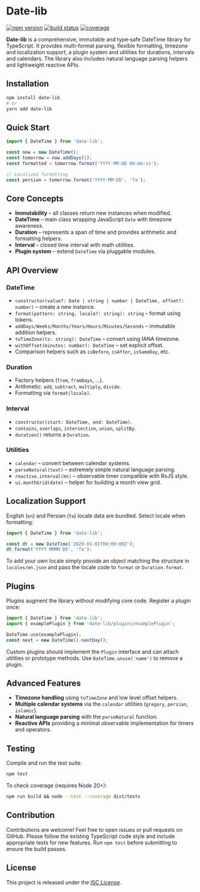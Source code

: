 # Date-lib

[![npm version](https://badge.fury.io/js/date-lib.svg)](https://badge.fury.io/js/date-lib)
[![build status](https://github.com/your/repo/actions/workflows/ci.yml/badge.svg)](https://github.com/your/repo/actions)
[![coverage](https://coveralls.io/repos/github/your/repo/badge.svg)](https://coveralls.io/github/your/repo)

**Date-lib** is a comprehensive, immutable and type‑safe DateTime library for TypeScript. It provides multi-format parsing, flexible formatting, timezone and localization support, a plugin system and utilities for durations, intervals and calendars. The library also includes natural language parsing helpers and lightweight reactive APIs.

## Installation

```bash
npm install date-lib
# or
yarn add date-lib
```

## Quick Start

```ts
import { DateTime } from 'date-lib';

const now = new DateTime();
const tomorrow = now.addDays(1);
const formatted = tomorrow.format('YYYY-MM-DD HH:mm:ss');

// Localized formatting
const persian = tomorrow.format('YYYY-MM-DD', 'fa');
```

## Core Concepts

- **Immutability** – all classes return new instances when modified.
- **DateTime** – main class wrapping JavaScript `Date` with timezone awareness.
- **Duration** – represents a span of time and provides arithmetic and formatting helpers.
- **Interval** – closed time interval with math utilities.
- **Plugin system** – extend `DateTime` via pluggable modules.

## API Overview

### DateTime
- `constructor(value?: Date | string | number | DateTime, offset?: number)` – create a new instance.
- `format(pattern: string, locale?: string): string` – format using tokens.
- `addDays/Weeks/Months/Years/Hours/Minutes/Seconds` – immutable addition helpers.
- `toTimeZone(tz: string): DateTime` – convert using IANA timezone.
- `withOffset(minutes: number): DateTime` – set explicit offset.
- Comparison helpers such as `isBefore`, `isAfter`, `isSameDay`, etc.

### Duration
- Factory helpers (`from`, `fromDays`, ...).
- Arithmetic: `add`, `subtract`, `multiply`, `divide`.
- Formatting via `format(locale)`.

### Interval
- `constructor(start: DateTime, end: DateTime)`.
- `contains`, `overlaps`, `intersection`, `union`, `splitBy`.
- `duration()` returns a `Duration`.

### Utilities
- `calendar` – convert between calendar systems.
- `parseNatural(text)` – extremely simple natural language parsing.
- `reactive.interval(ms)` – observable timer compatible with RxJS style.
- `ui.monthGrid(date)` – helper for building a month view grid.

## Localization Support

English (`en`) and Persian (`fa`) locale data are bundled. Select locale when formatting:

```ts
import { DateTime } from 'date-lib';

const dt = new DateTime('2020-01-01T00:00:00Z');
dt.format('YYYY MMMM DD', 'fa');
```

To add your own locale simply provide an object matching the structure in `locales/en.json` and pass the locale code to `format` or `Duration.format`.

## Plugins

Plugins augment the library without modifying core code. Register a plugin once:

```ts
import { DateTime } from 'date-lib';
import { examplePlugin } from 'date-lib/plugins/examplePlugin';

DateTime.use(examplePlugin);
const next = new DateTime().nextDay();
```

Custom plugins should implement the `Plugin` interface and can attach utilities or prototype methods. Use `DateTime.unuse('name')` to remove a plugin.

## Advanced Features

- **Timezone handling** using `toTimeZone` and low level offset helpers.
- **Multiple calendar systems** via the `calendar` utilities (`gregory`, `persian`, `islamic`).
- **Natural language parsing** with the `parseNatural` function.
- **Reactive APIs** providing a minimal observable implementation for timers and operators.

## Testing

Compile and run the test suite:

```bash
npm test
```

To check coverage (requires Node 20+):

```bash
npm run build && node --test --coverage dist/tests
```

## Contribution

Contributions are welcome! Feel free to open issues or pull requests on GitHub.
Please follow the existing TypeScript code style and include appropriate tests
for new features. Run `npm test` before submitting to ensure the build passes.

## License

This project is released under the [ISC License](LICENSE).
